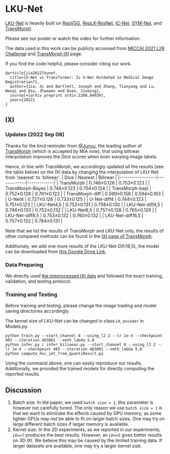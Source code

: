 # LKU-Net
[LKU-Net](https://arxiv.org/pdf/2208.04939.pdf) is heavily built on [RepVGG](https://openaccess.thecvf.com/content/CVPR2021/html/Ding_RepVGG_Making_VGG-Style_ConvNets_Great_Again_CVPR_2021_paper.html), [RepLK-ResNet](https://openaccess.thecvf.com/content/CVPR2022/html/Ding_Scaling_Up_Your_Kernels_to_31x31_Revisiting_Large_Kernel_Design_CVPR_2022_paper.html), [IC-Net](https://github.com/zhangjun001/ICNet), [SYM-Net,](https://github.com/cwmok/Fast-Symmetric-Diffeomorphic-Image-Registration-with-Convolutional-Neural-Networks) and [TransMorph](https://github.com/junyuchen245/TransMorph_Transformer_for_Medical_Image_Registration).

Please see our poster or watch the video for further information. 

The data used in this work can be publicly accessed from [MICCAI 2021 L2R Challenge](https://learn2reg.grand-challenge.org/) and [TransMorph IXI](https://github.com/junyuchen245/TransMorph_Transformer_for_Medical_Image_Registration/blob/main/IXI/TransMorph_on_IXI.md) page.

If you find the code helpful, please consider citing our work.

    @article{jia2022lkunet,
      title={U-Net vs Transformer: Is U-Net Outdated in Medical Image Registration?},
      author={Jia, Xi and Bartlett, Joseph and Zhang, Tianyang and Lu, Wenqi and Qiu, Zhaowen and Duan, Jinming},
      journal={arXiv preprint arXiv:2208.04939},
      year={2022}
    }

## IXI
### Updates (2022 Sep 08)

Thanks for the kind reminder from [@Junyu](https://github.com/junyuchen245), the leading author of [TransMorph](https://github.com/junyuchen245/TransMorph_Transformer_for_Medical_Image_Registration) (which is accepted by MIA now), that using bilinear interpolation improves the Dice scores when even warping image labels.

Hence, in line with TransMorph, we accordingly updated all the results (see the table below) on the IXI data by changing the interpolation of LKU-Net from 'nearest' to 'bilinear'.
| Dice             | Nearest     | Bilinear    |
|------------------|-------------|-------------|
| TransMorph       | 0.746±0.128 | 0.753±0.123 |
| TransMorph-Bayes | 0.746±0.123 | 0.754±0.124 |
| TransMorph-bspl  | 0.752±0.128 | 0.761±0.122 |
| TransMorph-diff  | 0.599±0.156 | 0.594±0.163 |
| U-Net4           | 0.727±0.126 | 0.733±0.125 |
| U-Net-diff4      | 0.744±0.123 | 0.751±0.123 |
| LKU-Net4,5       | 0.752±0.131 | 0.758±0.130 |
| LKU-Net-diff4,5  | 0.746±0.133 | 0.752±0.132 |
| LKU-Net8,5       | 0.757±0.128 | 0.765±0.129 |
| LKU-Net-diff8,5  | 0.753±0.132 | 0.760±0.132 |
| LKU-Net-diff16,5 | 0.757±0.132 | 0.764±0.131 |

Note that we list the results of TransMorph and LKU-Net only, the results of other compared methods can be found in the [IXI page of TransMorph](https://github.com/junyuchen245/TransMorph_Transformer_for_Medical_Image_Registration/blob/main/IXI/TransMorph_on_IXI.md).

Additionaly, we add one more results of the LKU-Net-Dif(16,5), the model can be downloaded from [this Google Drive Link](https://drive.google.com/file/d/1VzgsZuHoMxobO5CxKDNGcM46Q7_n5-FA/view?usp=sharing).

### Data Preparing
We directly used [the preprocessed IXI data](https://github.com/junyuchen245/TransMorph_Transformer_for_Medical_Image_Registration/blob/main/IXI/TransMorph_on_IXI.md) and followed the exact training, validation, and testing protocol.
### Training and Testing
Before training and testing, please change the image loading and model saving directories accordingly.

The kernel size of LKU-Net can be changed in  class `LK_encoder` in Models.py.

    python train.py --start_channel 8 --using_l2 2 --lr 1e-4 --checkpoint 403 --iteration 403001 --smth_labda 5.0
    python infer.py / infer_bilinear.py --start_channel 8 --using_l2 2 --lr 1e-4 --checkpoint 403 --iteration 403001 --smth_labda 5.0
    python compute_dsc_jet_from_quantiResult.py
Using the command above, one can easily reproduce our results.
Additionally, we provided the trained models for directly computing the reported results.

## Discussion
1) Batch size.
In the paper, we used `batch size = 1`, this parameter is however not carefully tuned. The only reason we use `batch size = 1`  is that we want to eliminate the effects caused by GPU memory, as some lighter GPUs may not be able to fit on larger batch sizes.
One may try on large different batch sizes if larger memory is available.
2) Kernel size.
In the 2D experiments, as we reported in our experiments, `LK==7`  produces the best results.
However, an `LK==5` gives better results on 3D IXI. We believe this may be caused by the limited training data. If larger datasets are available, one may try a larger kernel size.
